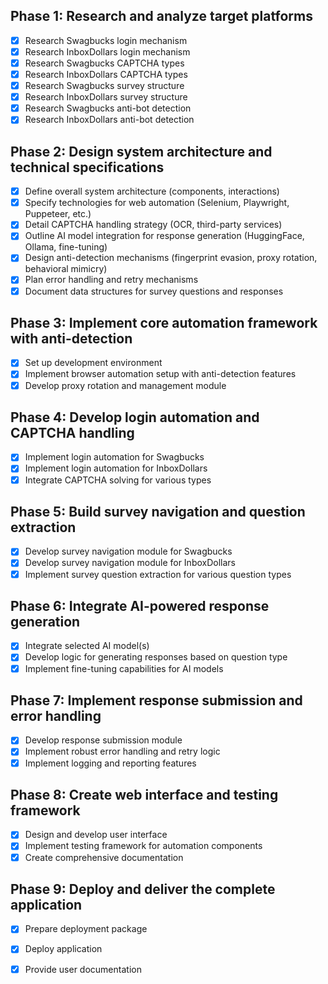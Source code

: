 ## Phase 1: Research and analyze target platforms
- [x] Research Swagbucks login mechanism
- [x] Research InboxDollars login mechanism
- [x] Research Swagbucks CAPTCHA types
- [x] Research InboxDollars CAPTCHA types
- [x] Research Swagbucks survey structure
- [x] Research InboxDollars survey structure
- [x] Research Swagbucks anti-bot detection
- [x] Research InboxDollars anti-bot detection

## Phase 2: Design system architecture and technical specifications
- [x] Define overall system architecture (components, interactions)
- [x] Specify technologies for web automation (Selenium, Playwright, Puppeteer, etc.)
- [x] Detail CAPTCHA handling strategy (OCR, third-party services)
- [x] Outline AI model integration for response generation (HuggingFace, Ollama, fine-tuning)
- [x] Design anti-detection mechanisms (fingerprint evasion, proxy rotation, behavioral mimicry)
- [x] Plan error handling and retry mechanisms
- [x] Document data structures for survey questions and responses

## Phase 3: Implement core automation framework with anti-detection
- [x] Set up development environment
- [x] Implement browser automation setup with anti-detection features
- [x] Develop proxy rotation and management module

## Phase 4: Develop login automation and CAPTCHA handling
- [x] Implement login automation for Swagbucks
- [x] Implement login automation for InboxDollars
- [x] Integrate CAPTCHA solving for various types

## Phase 5: Build survey navigation and question extraction
- [x] Develop survey navigation module for Swagbucks
- [x] Develop survey navigation module for InboxDollars
- [x] Implement survey question extraction for various question types

## Phase 6: Integrate AI-powered response generation
- [x] Integrate selected AI model(s)
- [x] Develop logic for generating responses based on question type
- [x] Implement fine-tuning capabilities for AI models

## Phase 7: Implement response submission and error handling
- [x] Develop response submission module
- [x] Implement robust error handling and retry logic
- [x] Implement logging and reporting features

## Phase 8: Create web interface and testing framework
- [x] Design and develop user interface
- [x] Implement testing framework for automation components
- [x] Create comprehensive documentation

## Phase 9: Deploy and deliver the complete application
- [x] Prepare deployment package
- [x] Deploy application
- [x] Provide user documentation

